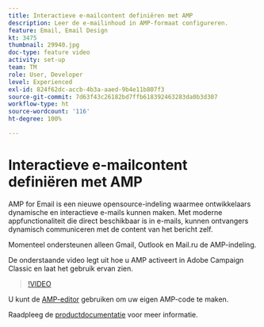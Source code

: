 ```yaml
---
title: Interactieve e-mailcontent definiëren met AMP
description: Leer de e-mailinhoud in AMP-formaat configureren.
feature: Email, Email Design
kt: 3475
thumbnail: 29940.jpg
doc-type: feature video
activity: set-up
team: TM
role: User, Developer
level: Experienced
exl-id: 824f62dc-accb-4b3a-aaed-9b4e11b807f3
source-git-commit: 7d63f43c26182bd7ffb618392463283da0b3d307
workflow-type: ht
source-wordcount: '116'
ht-degree: 100%

---
```


# Interactieve e-mailcontent definiëren met AMP

AMP for Email is een nieuwe opensource-indeling waarmee ontwikkelaars dynamische en interactieve e-mails kunnen maken. Met moderne appfunctionaliteit die direct beschikbaar is in e-mails, kunnen ontvangers dynamisch communiceren met de content van het bericht zelf.

Momenteel ondersteunen alleen Gmail, Outlook en Mail.ru de AMP-indeling.

De onderstaande video legt uit hoe u AMP activeert in Adobe Campaign Classic en laat het gebruik ervan zien.

>[!VIDEO](https://video.tv.adobe.com/v/29940?quality=12&learn=on)

U kunt de [AMP-editor](https://playground.amp.dev/) gebruiken om uw eigen AMP-code te maken.

Raadpleeg de [productdocumentatie](https://experienceleague.adobe.com/docs/campaign-classic/using/sending-messages/sending-emails/defining-interactive-content.html?lang=nl#about-amp-for-email) voor meer informatie.
